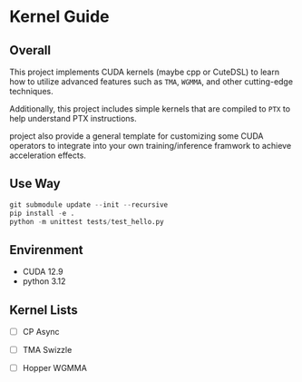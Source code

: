 # Kernel Guide

## Overall

This project implements CUDA kernels (maybe cpp or CuteDSL) to learn how to utilize advanced features such as `TMA`, `WGMMA`, and other cutting-edge techniques.

Additionally, this project includes simple kernels that are compiled to `PTX` to help understand PTX instructions.

project also provide a general template for customizing some CUDA operators to integrate into your own training/inference framwork to achieve acceleration effects.

## Use Way

```python
git submodule update --init --recursive
pip install -e .
python -m unittest tests/test_hello.py
```

## Envirenment

- CUDA 12.9
- python 3.12

## Kernel Lists

- [ ] CP Async

- [ ] TMA Swizzle

- [ ] Hopper WGMMA
